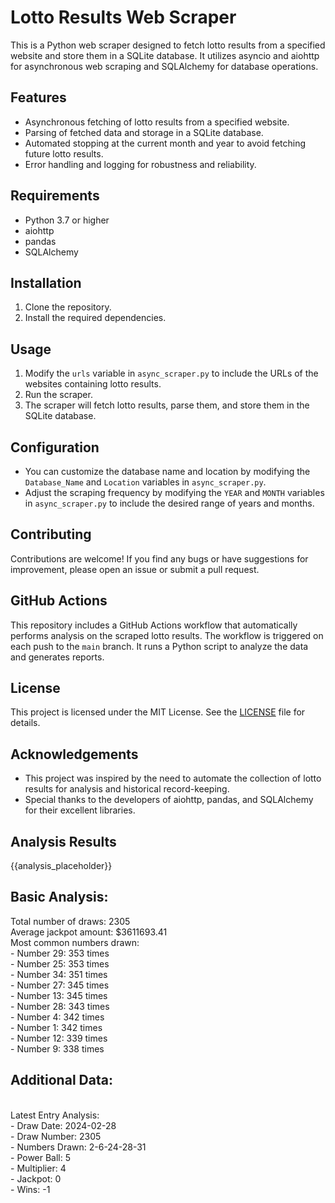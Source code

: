 # Lotto Results Web Scraper

This is a Python web scraper designed to fetch lotto results from a specified website and store them in a SQLite database. It utilizes asyncio and aiohttp for asynchronous web scraping and SQLAlchemy for database operations.

## Features

- Asynchronous fetching of lotto results from a specified website.
- Parsing of fetched data and storage in a SQLite database.
- Automated stopping at the current month and year to avoid fetching future lotto results.
- Error handling and logging for robustness and reliability.

## Requirements


- Python 3.7 or higher
- aiohttp
- pandas
- SQLAlchemy

## Installation

1. Clone the repository.
2. Install the required dependencies.

## Usage

1. Modify the `urls` variable in `async_scraper.py` to include the URLs of the websites containing lotto results.
2. Run the scraper.
3. The scraper will fetch lotto results, parse them, and store them in the SQLite database.

## Configuration

- You can customize the database name and location by modifying the `Database_Name` and `Location` variables in `async_scraper.py`.
- Adjust the scraping frequency by modifying the `YEAR` and `MONTH` variables in `async_scraper.py` to include the desired range of years and months.

## Contributing

Contributions are welcome! If you find any bugs or have suggestions for improvement, please open an issue or submit a pull request.

## GitHub Actions

This repository includes a GitHub Actions workflow that automatically performs analysis on the scraped lotto results. The workflow is triggered on each push to the `main` branch. It runs a Python script to analyze the data and generates reports.

## License

This project is licensed under the MIT License. See the [LICENSE](LICENSE) file for details.

## Acknowledgements

- This project was inspired by the need to automate the collection of lotto results for analysis and historical record-keeping.
- Special thanks to the developers of aiohttp, pandas, and SQLAlchemy for their excellent libraries.


## Analysis Results

<!--START_SECTION:analysis-->
{{analysis_placeholder}}
<h2>Basic Analysis:</h2>
Total number of draws: 2305<br>Average jackpot amount: $3611693.41<br>Most common numbers drawn:<br>- Number 29: 353 times<br>- Number 25: 353 times<br>- Number 34: 351 times<br>- Number 27: 345 times<br>- Number 13: 345 times<br>- Number 28: 343 times<br>- Number 4: 342 times<br>- Number 1: 342 times<br>- Number 12: 339 times<br>- Number 9: 338 times<br>
<h2>Additional Data:</h2>
<br>Latest Entry Analysis:<br>- Draw Date: 2024-02-28<br>- Draw Number: 2305<br>- Numbers Drawn: 2-6-24-28-31<br>- Power Ball: 5<br>- Multiplier: 4<br>- Jackpot: 0<br>- Wins: -1<br>
